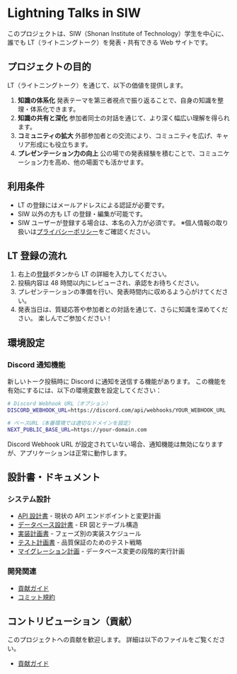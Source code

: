 # Lightning Talks in SIW

このプロジェクトは、SIW（Shonan Institute of Technology）学生を中心に、誰でも LT（ライトニングトーク）を発表・共有できる Web サイトです。

## プロジェクトの目的

LT（ライトニングトーク）を通じて、以下の価値を提供します。

1. **知識の体系化**
   発表テーマを第三者視点で振り返ることで、自身の知識を整理・体系化できます。
2. **知識の共有と深化**
   参加者同士の対話を通じて、より深く幅広い理解を得られます。
3. **コミュニティの拡大**
   外部参加者との交流により、コミュニティを広げ、キャリア形成にも役立ちます。
4. **プレゼンテーション力の向上**
   公の場での発表経験を積むことで、コミュニケーション力を高め、他の場面でも活かせます。

## 利用条件

- LT の登録にはメールアドレスによる認証が必要です。
- SIW 以外の方も LT の登録・編集が可能です。
- SIW ユーザーが登録する場合は、本名の入力が必須です。
  ※個人情報の取り扱いは[プライバシーポリシー](https://siw-lt.vercel.app/legal/privacy)をご確認ください。

## LT 登録の流れ

1. 右上の[登録](https://siw-lt.vercel.app/register)ボタンから LT の詳細を入力してください。
2. 投稿内容は 48 時間以内にレビューされ、承認をお待ちください。
3. プレゼンテーションの準備を行い、発表時間内に収めるよう心がけてください。
4. 発表当日は、質疑応答や参加者との対話を通じて、さらに知識を深めてください。
   楽しんでご参加ください！

## 環境設定

### Discord 通知機能

新しいトーク投稿時に Discord に通知を送信する機能があります。
この機能を有効にするには、以下の環境変数を設定してください：

```bash
# Discord Webhook URL（オプション）
DISCORD_WEBHOOK_URL=https://discord.com/api/webhooks/YOUR_WEBHOOK_URL

# ベースURL（本番環境では適切なドメインを設定）
NEXT_PUBLIC_BASE_URL=https://your-domain.com
```

Discord Webhook URL が設定されていない場合、通知機能は無効になりますが、アプリケーションは正常に動作します。

## 設計書・ドキュメント

### システム設計

- [API 設計書](docs/design/apis.md) - 現状の API エンドポイントと変更計画
- [データベース設計書](docs/design/db.md) - ER 図とテーブル構造
- [実装計画書](docs/design/implementation-plan.md) - フェーズ別の実装スケジュール
- [テスト計画書](docs/design/testing-plan.md) - 品質保証のためのテスト戦略
- [マイグレーション計画](docs/design/) - データベース変更の段階的実行計画

### 開発関連

- [貢献ガイド](docs/CONTRIBUTING.md)
- [コミット規約](docs/COMMIT_CONVENTION.md)

## コントリビューション（貢献）

このプロジェクトへの貢献を歓迎します。
詳細は以下のファイルをご覧ください。

- [貢献ガイド](docs/README.md)

